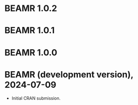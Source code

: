 # BEAMR 1.0.2

# BEAMR 1.0.1

# BEAMR 1.0.0

# BEAMR (development version), 2024-07-09

* Initial CRAN submission.
